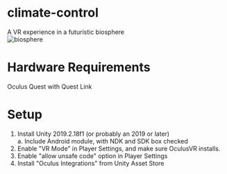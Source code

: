 # climate-control
A VR experience in a futuristic biosphere <br>
![biosphere](https://imgur.com/yLiqvYU)
# Hardware Requirements
Oculus Quest with Quest Link

# Setup
1. Install Unity 2019.2.18f1 (or probably an 2019 or later)<br>
 a. Include Android module, with NDK and SDK box checked
1. Enable "VR Mode" in Player Settings, and make sure OculusVR installs.
1. Enable "allow unsafe code" option in Player Settings
1. Install "Oculus Integrations" from Unity Asset Store
